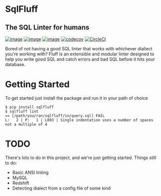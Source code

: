 # SqlFluff
## The SQL Linter for humans

[![image](https://img.shields.io/pypi/v/sqlfluff.svg)](https://pypi.org/project/sqlfluff/)
[![image](https://img.shields.io/pypi/l/sqlfluff.svg)](https://pypi.org/project/sqlfluff/)
[![image](https://img.shields.io/pypi/pyversions/sqlfluff.svg)](https://pypi.org/project/sqlfluff/)
[![codecov](https://codecov.io/gh/alanmcruickshank/sqlfluff/branch/master/graph/badge.svg)](https://codecov.io/gh/alanmcruickshank/sqlfluff)
[![CircleCI](https://circleci.com/gh/alanmcruickshank/sqlfluff/tree/master.svg?style=svg)](https://circleci.com/gh/alanmcruickshank/sqlfluff/tree/master)


Bored of not having a good SQL linter that works with whichever dialiect you're
working with? Fluff is an extensible and modular linter designed to help you write
good SQL and catch errors and bad SQL before it hits your database.

# Getting Started

To get started just install the package and run it in your path of choice

```shell
$ pip install sqlfluff
$ sqlfluff lint
== [/path/you/ran/sqlfluff/in/query.sql] FAIL
L:   2 | P:   1 | L003 | Single indentation uses a number of spaces not a multiple of 4
```

# TODO

There's lots to do in this project, and we're just getting started. Things 
still to do:

- Basic ANSI linting
- MySQL 
- Redshift
- Detecting dialect from a config file of some kind
